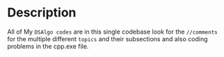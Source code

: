 # Description
All of My `DSAlgo codes` are in this single codebase
look for the `//comments` for the multiple different `topics` and their subsections and also coding problems in the cpp.exe file.



